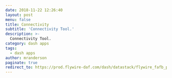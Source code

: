 ```yaml
---
date: 2018-11-22 12:26:40
layout: post
menu: false
title: Connectivity
subtitle: 'Connectivity Tool.'
description: >-
  Connectivity Tool.
category: dash apps
tags:
  - dash apps
author: mranderson
paginate: true
redirect_to: https://prod.flywire-daf.com/dash/datastack/flywire_fafb_production/apps/fly_connectivity/?cleft_thresh_field=50
---
```

